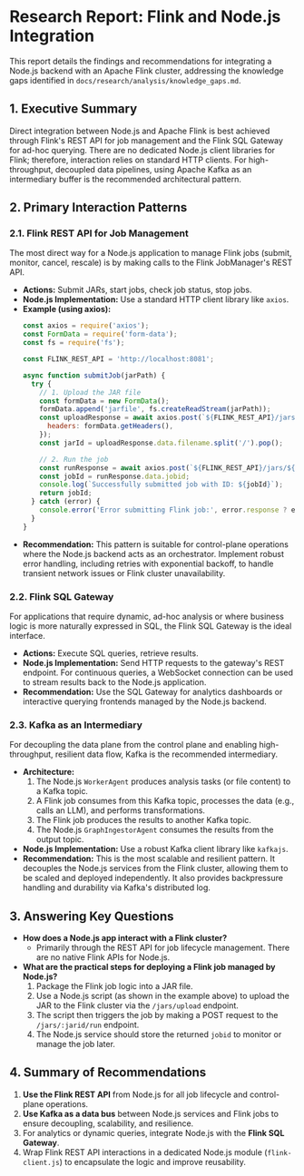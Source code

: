 # Research Report: Flink and Node.js Integration

This report details the findings and recommendations for integrating a Node.js backend with an Apache Flink cluster, addressing the knowledge gaps identified in `docs/research/analysis/knowledge_gaps.md`.

## 1. Executive Summary

Direct integration between Node.js and Apache Flink is best achieved through Flink's REST API for job management and the Flink SQL Gateway for ad-hoc querying. There are no dedicated Node.js client libraries for Flink; therefore, interaction relies on standard HTTP clients. For high-throughput, decoupled data pipelines, using Apache Kafka as an intermediary buffer is the recommended architectural pattern.

## 2. Primary Interaction Patterns

### 2.1. Flink REST API for Job Management

The most direct way for a Node.js application to manage Flink jobs (submit, monitor, cancel, rescale) is by making calls to the Flink JobManager's REST API.

*   **Actions:** Submit JARs, start jobs, check job status, stop jobs.
*   **Node.js Implementation:** Use a standard HTTP client library like `axios`.
*   **Example (using axios):**
    ```javascript
    const axios = require('axios');
    const FormData = require('form-data');
    const fs = require('fs');

    const FLINK_REST_API = 'http://localhost:8081';

    async function submitJob(jarPath) {
      try {
        // 1. Upload the JAR file
        const formData = new FormData();
        formData.append('jarfile', fs.createReadStream(jarPath));
        const uploadResponse = await axios.post(`${FLINK_REST_API}/jars/upload`, formData, {
          headers: formData.getHeaders(),
        });
        const jarId = uploadResponse.data.filename.split('/').pop();

        // 2. Run the job
        const runResponse = await axios.post(`${FLINK_REST_API}/jars/${jarId}/run`);
        const jobId = runResponse.data.jobid;
        console.log(`Successfully submitted job with ID: ${jobId}`);
        return jobId;
      } catch (error) {
        console.error('Error submitting Flink job:', error.response ? error.response.data : error.message);
      }
    }
    ```
*   **Recommendation:** This pattern is suitable for control-plane operations where the Node.js backend acts as an orchestrator. Implement robust error handling, including retries with exponential backoff, to handle transient network issues or Flink cluster unavailability.

### 2.2. Flink SQL Gateway

For applications that require dynamic, ad-hoc analysis or where business logic is more naturally expressed in SQL, the Flink SQL Gateway is the ideal interface.

*   **Actions:** Execute SQL queries, retrieve results.
*   **Node.js Implementation:** Send HTTP requests to the gateway's REST endpoint. For continuous queries, a WebSocket connection can be used to stream results back to the Node.js application.
*   **Recommendation:** Use the SQL Gateway for analytics dashboards or interactive querying frontends managed by the Node.js backend.

### 2.3. Kafka as an Intermediary

For decoupling the data plane from the control plane and enabling high-throughput, resilient data flow, Kafka is the recommended intermediary.

*   **Architecture:**
    1.  The Node.js `WorkerAgent` produces analysis tasks (or file content) to a Kafka topic.
    2.  A Flink job consumes from this Kafka topic, processes the data (e.g., calls an LLM), and performs transformations.
    3.  The Flink job produces the results to another Kafka topic.
    4.  The Node.js `GraphIngestorAgent` consumes the results from the output topic.
*   **Node.js Implementation:** Use a robust Kafka client library like `kafkajs`.
*   **Recommendation:** This is the most scalable and resilient pattern. It decouples the Node.js services from the Flink cluster, allowing them to be scaled and deployed independently. It also provides backpressure handling and durability via Kafka's distributed log.

## 3. Answering Key Questions

*   **How does a Node.js app interact with a Flink cluster?**
    *   Primarily through the REST API for job lifecycle management. There are no native Flink APIs for Node.js.
*   **What are the practical steps for deploying a Flink job managed by Node.js?**
    1.  Package the Flink job logic into a JAR file.
    2.  Use a Node.js script (as shown in the example above) to upload the JAR to the Flink cluster via the `/jars/upload` endpoint.
    3.  The script then triggers the job by making a POST request to the `/jars/:jarid/run` endpoint.
    4.  The Node.js service should store the returned `jobid` to monitor or manage the job later.

## 4. Summary of Recommendations

1.  **Use the Flink REST API** from Node.js for all job lifecycle and control-plane operations.
2.  **Use Kafka as a data bus** between Node.js services and Flink jobs to ensure decoupling, scalability, and resilience.
3.  For analytics or dynamic queries, integrate Node.js with the **Flink SQL Gateway**.
4.  Wrap Flink REST API interactions in a dedicated Node.js module (`flink-client.js`) to encapsulate the logic and improve reusability.